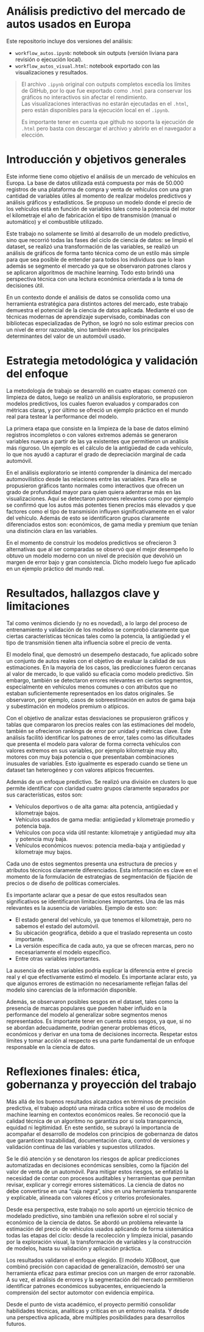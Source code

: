 # Análisis predictivo del mercado de autos usados en Europa

Este repositorio incluye dos versiones del análisis:

- `workflow_autos.ipynb`: notebook sin outputs (versión liviana para revisión o ejecución local).
- `workflow_autos_visual.html`: notebook exportado con las visualizaciones y resultados.

> El archivo `.ipynb` original con outputs completos excedía los límites de GitHub, por lo que fue exportado como `.html` para conservar los gráficos no interactivos sin afectar el rendimiento.  
> Las visualizaciones interactivas no estarán ejecutadas en el `.html`, pero están disponibles para la ejecución local en el `.ipynb`.
> 
> Es importante tener en cuenta que github no soporta la ejecución de `.html` pero basta con descargar el archivo y abrirlo en el navegador a elección.

# Introducción y objetivos generales

Este informe tiene como objetivo el análisis de un mercado de vehículos en Europa. La base de datos utilizada está compuesta por más de 50.000 registros de una plataforma de compra y venta de vehículos con una gran cantidad de variables útiles al momento de realizar modelos predictivos y análisis gráficos y estadísticos. Se propuso un modelo donde el precio de los vehículos está en función de variables tales como la potencia del motor el kilometraje el año de fabricación el tipo de transmisión (manual o automático) y el combustible utilizado.

Este trabajo no solamente se limitó al desarrollo de un modelo predictivo, sino que recorrió todas las fases del ciclo de ciencia de datos: se limpió el dataset, se realizó una transformación de las variables, se realizó un análisis de gráficos de forma tanto técnica como de un estilo más simple para que sea posible de entender para todos los individuos que lo lean además se segmento el mercado ya que se observaron patrones claros y se aplicaron algoritmos de machine learning. Todo esto brindó una perspectiva técnica con una lectura económica orientada a la toma de decisiones útil.

En un contexto donde el análisis de datos se consolida como una herramienta estratégica para distintos actores del mercado, este trabajo demuestra el potencial de la ciencia de datos aplicada. Mediante el uso de técnicas modernas de aprendizaje supervisado, combinadas con bibliotecas especializadas de Python, se logró no solo estimar precios con un nivel de error razonable, sino también resolver los principales determinantes del valor de un automóvil usado.

# Estrategia metodológica y validación del enfoque

La metodología de trabajo se desarrolló en cuatro etapas: comenzó con limpieza de datos, luego se realizó un análisis exploratorio, se propusieron modelos predictivos, los cuales fueron evaluados y comparados con métricas claras, y por último se ofreció un ejemplo práctico en el mundo real para testear la performance del modelo.

La primera etapa que consiste en la limpieza de la base de datos eliminó registros incompletos o con valores extremos además se generaron variables nuevas a partir de las ya existentes que permitieron un análisis más riguroso. Un ejemplo es el cálculo de la antigüedad de cada vehículo, lo que nos ayudó a capturar el grado de depreciación marginal de cada automóvil.

En el análisis exploratorio se intentó comprender la dinámica del mercado automovilístico desde las relaciones entre las variables. Para ello se propusieron gráficos tanto normales como interactivos que ofrecen un grado de profundidad mayor para quien quiera adentrarse más en las visualizaciones. Aquí se detectaron patrones relevantes como por ejemplo se confirmó que los autos más potentes tienen precios más elevados y que factores como el tipo de transmisión influyen significativamente en el valor del vehículo. Además de esto se identificaron grupos claramente diferenciados estos son: económicos, de gama media y premium que tenían una distinción clara en las variables.

En el momento de construir los modelos predictivos se ofrecieron 3 alternativas que al ser comparadas se observó que el mejor desempeño lo obtuvo un modelo moderno con un nivel de precisión que devolvió un margen de error bajo y gran consistencia. Dicho modelo luego fue aplicado en un ejemplo práctico del mundo real.

# Resultados, hallazgos clave y limitaciones

Tal como venimos diciendo (y no es novedad), a lo largo del proceso de entrenamiento y validación de los modelos se comprobó claramente que ciertas características técnicas tales como la potencia, la antigüedad y el tipo de transmisión tienen alta influencia sobre el precio de venta.

El modelo final, que demostró un desempeño destacado, fue aplicado sobre un conjunto de autos reales con el objetivo de evaluar la calidad de sus estimaciones. En la mayoría de los casos, las predicciones fueron cercanas al valor de mercado, lo que validó su eficacia como modelo predictivo. Sin embargo, también se detectaron errores relevantes en ciertos segmentos, especialmente en vehículos menos comunes o con atributos que no estaban suficientemente representados en los datos originales. Se observaron, por ejemplo, casos de sobreestimación en autos de gama baja y subestimación en modelos premium o atípicos.

Con el objetivo de analizar estas desviaciones se propusieron gráficos y tablas que compararon los precios reales con las estimaciones del modelo, también se ofrecieron rankings de error por unidad y métricas clave. Este análisis facilitó identificar los patrones de error, tales como las dificultades que presenta el modelo para valorar de forma correcta vehículos con valores extremos en sus variables, por ejemplo kilometraje muy alto, motores con muy baja potencia o que presentaban combinaciones inusuales de variables. Esto igualmente es esperado cuando se tiene un dataset tan heterogéneo y con valores atípicos frecuentes.

Además de un enfoque predictivo. Se realizó una división en clusters lo que permite identificar con claridad cuatro grupos claramente separados por sus características, estos son:

- Vehículos deportivos o de alta gama: alta potencia, antigüedad y kilometraje bajos.
- Vehículos usados de gama media: antigüedad y kilometraje promedio y potencia baja.
- Vehículos con poca vida útil restante: kilometraje y antigüedad muy alta y potencia muy baja.
- Vehículos económicos nuevos: potencia media-baja y antigüedad y kilometraje muy bajos.

Cada uno de estos segmentos presenta una estructura de precios y atributos técnicos claramente diferenciados. Esta información es clave en el momento de la formulación de estrategias de segmentación de fijación de precios o de diseño de políticas comerciales.

Es importante aclarar que a pesar de que estos resultados sean significativos se identificaron limitaciones importantes. Una de las más relevantes es la ausencia de variables. Ejemplo de esto son:

- El estado general del vehículo, ya que tenemos el kilometraje, pero no sabemos el estado del automóvil.
- Su ubicación geográfica, debido a que el traslado representa un costo importante.
- La versión específica de cada auto, ya que se ofrecen marcas, pero no necesariamente el modelo específico.
- Entre otras variables importantes.

La ausencia de estas variables podría explicar la diferencia entre el precio real y el que efectivamente estimó el modelo. Es importante aclarar esto, ya que algunos errores de estimación no necesariamente reflejan fallas del modelo sino carencias de la información disponible.

Además, se observaron posibles sesgos en el dataset, tales como la presencia de marcas populares que pueden haber influido en la performance del modelo al generalizar sobre segmentos menos representados. Es importante tener en cuenta estos sesgos, ya que, si no se abordan adecuadamente, podrían generar problemas éticos, económicos y derivar en una toma de decisiones incorrecta. Respetar estos límites y tomar acción al respecto es una parte fundamental de un enfoque responsable en la ciencia de datos.

# Reflexiones finales: ética, gobernanza y proyección del trabajo

Más allá de los buenos resultados alcanzados en términos de precisión predictiva, el trabajo adoptó una mirada crítica sobre el uso de modelos de machine learning en contextos económicos reales. Se reconoció que la calidad técnica de un algoritmo no garantiza por sí sola transparencia, equidad ni legitimidad. En este sentido, se subrayó la importancia de acompañar el desarrollo de modelos con principios de gobernanza de datos que garanticen trazabilidad, documentación clara, control de versiones y validación continua de las variables y supuestos utilizados.

Se le dió atención y se denotaron los riesgos de aplicar predicciones automatizadas en decisiones económicas sensibles, como la fijación del valor de venta de un automóvil. Para mitigar estos riesgos, se enfatizó la necesidad de contar con procesos auditables y herramientas que permitan revisar, explicar y corregir errores sistemáticos. La ciencia de datos no debe convertirse en una “caja negra”, sino en una herramienta transparente y explicable, alineada con valores éticos y criterios profesionales.

Desde esa perspectiva, este trabajo no solo aportó un ejercicio técnico de modelado predictivo, sino también una reflexión sobre el rol social y económico de la ciencia de datos. Se abordó un problema relevante la estimación del precio de vehículos usados aplicando de forma sistemática todas las etapas del ciclo: desde la recolección y limpieza inicial, pasando por la exploración visual, la transformación de variables y la construcción de modelos, hasta su validación y aplicación práctica.

Los resultados validaron el enfoque elegido. El modelo XGBoost, que combinó precisión con capacidad de generalización, demostró ser una herramienta eficaz para estimar precios con un margen de error razonable. A su vez, el análisis de errores y la segmentación del mercado permitieron identificar patrones económicos subyacentes, enriqueciendo la comprensión del sector automotor con evidencia empírica.

Desde el punto de vista académico, el proyecto permitió consolidar habilidades técnicas, analíticas y críticas en un entorno realista. Y desde una perspectiva aplicada, abre múltiples posibilidades para desarrollos futuros.

